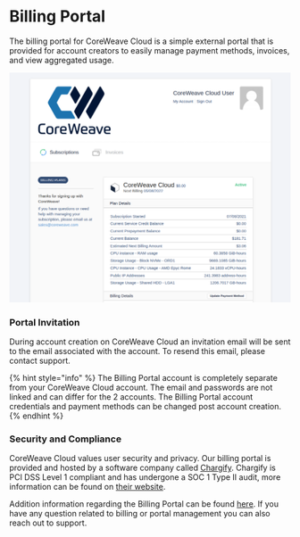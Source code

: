 # Billing Portal

The billing portal for CoreWeave Cloud is a simple external portal that is provided for account creators to easily manage payment methods, invoices, and view aggregated usage.

![Billing Portal View](<../.gitbook/assets/image (95).png>)

### Portal Invitation

During account creation on CoreWeave Cloud an invitation email will be sent to the email associated with the account. To resend this email, please contact support.

{% hint style="info" %}
The Billing Portal account is completely separate from your CoreWeave Cloud account. The email and passwords are not linked and can differ for the 2 accounts. The Billing Portal account credentials and payment methods can be changed post account creation.
{% endhint %}

### Security and Compliance

CoreWeave Cloud values user security and privacy. Our billing portal is provided and hosted by a software company called [Chargify](https://www.chargify.com/). Chargify is PCI DSS Level 1 compliant and has undergone a SOC 1 Type II audit, more information can be found on [their website](https://www.chargify.com/security/).



Addition information regarding the Billing Portal can be found [here](https://chargify.zendesk.com/hc/en-us/articles/4407649191195#subscription-overview). If you have any question related to billing or portal management you can also reach out to support.
